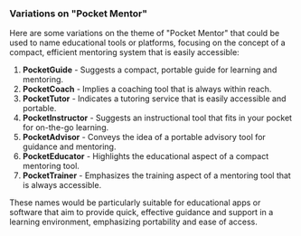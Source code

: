 ### Variations on "Pocket Mentor"

Here are some variations on the theme of "Pocket Mentor" that could be used to name educational tools or platforms, focusing on the concept of a compact, efficient mentoring system that is easily accessible:

1. **PocketGuide** - Suggests a compact, portable guide for learning and mentoring.
2. **PocketCoach** - Implies a coaching tool that is always within reach.
3. **PocketTutor** - Indicates a tutoring service that is easily accessible and portable.
4. **PocketInstructor** - Suggests an instructional tool that fits in your pocket for on-the-go learning.
5. **PocketAdvisor** - Conveys the idea of a portable advisory tool for guidance and mentoring.
6. **PocketEducator** - Highlights the educational aspect of a compact mentoring tool.
7. **PocketTrainer** - Emphasizes the training aspect of a mentoring tool that is always accessible.

These names would be particularly suitable for educational apps or software that aim to provide quick, effective guidance and support in a learning environment, emphasizing portability and ease of access.

